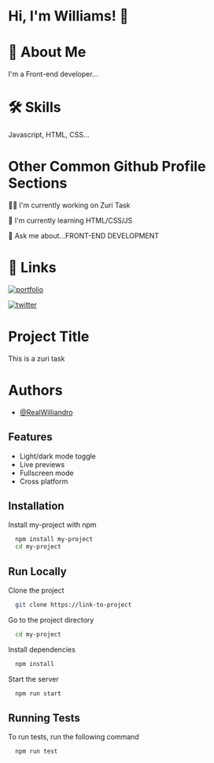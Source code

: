 
# Hi, I'm Williams! 👋


# 🚀 About Me
I'm a Front-end developer...


# 🛠 Skills
Javascript, HTML, CSS...
  
 # Other Common Github Profile Sections
👩‍💻 I'm currently working on Zuri Task

🧠 I'm currently learning HTML/CSS/JS

💬 Ask me about...FRONT-END DEVELOPMENT


# 🔗 Links
[![portfolio](https://img.shields.io/badge/my_portfolio-000?style=for-the-badge&logo=ko-fi&logoColor=white)](https://myportfolio-zuri-assignment.okunwilliams.repl.co/)

[![twitter](https://img.shields.io/badge/twitter-1DA1F2?style=for-the-badge&logo=twitter&logoColor=white)](https://twitter.com/Real_williandro)



# Project Title

This is a zuri task


# Authors

- [@RealWilliandro](https://www.github.com/RealWilliandro)


## Features

- Light/dark mode toggle
- Live previews
- Fullscreen mode
- Cross platform


## Installation

Install my-project with npm

```bash
  npm install my-project
  cd my-project
```


## Run Locally

Clone the project

```bash
  git clone https://link-to-project
```

Go to the project directory

```bash
  cd my-project
```

Install dependencies

```bash
  npm install
```

Start the server

```bash
  npm run start
```


## Running Tests

To run tests, run the following command

```bash
  npm run test
```

